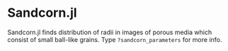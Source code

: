 # Sandcorn.jl

Sandcorn.jl finds distribution of radii in images of porous media which consist
of small ball-like grains. Type `?sandcorn_parameters` for more info.

